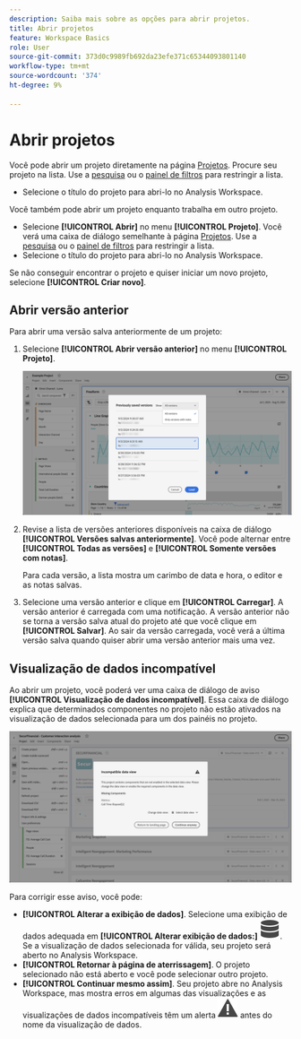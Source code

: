 ```yaml
---
description: Saiba mais sobre as opções para abrir projetos.
title: Abrir projetos
feature: Workspace Basics
role: User
source-git-commit: 373d0c9989fb692da23efe371c65344093801140
workflow-type: tm+mt
source-wordcount: '374'
ht-degree: 9%

---
```


# Abrir projetos

Você pode abrir um projeto diretamente na página [Projetos](/help/analysis-workspace/build-workspace-project/freeform-overview.md). Procure seu projeto na lista. Use a [pesquisa](/help/analysis-workspace/build-workspace-project/freeform-overview.md#search) ou o [painel de filtros](/help/analysis-workspace/build-workspace-project/freeform-overview.md#filter-panel) para restringir a lista.

* Selecione o título do projeto para abri-lo no Analysis Workspace.

Você também pode abrir um projeto enquanto trabalha em outro projeto.

* Selecione **[!UICONTROL Abrir]** no menu **[!UICONTROL Projeto]**. Você verá uma caixa de diálogo semelhante à página [Projetos](/help/analysis-workspace/build-workspace-project/freeform-overview.md).  Use a [pesquisa](/help/analysis-workspace/build-workspace-project/freeform-overview.md#search) ou o [painel de filtros](/help/analysis-workspace/build-workspace-project/freeform-overview.md#filter-panel) para restringir a lista.
* Selecione o título do projeto para abri-lo no Analysis Workspace.

Se não conseguir encontrar o projeto e quiser iniciar um novo projeto, selecione **[!UICONTROL Criar novo]**.

## Abrir versão anterior

Para abrir uma versão salva anteriormente de um projeto:

1. Selecione **[!UICONTROL Abrir versão anterior]** no menu **[!UICONTROL Projeto]**.

   ![A lista de versões de projeto salvas anteriormente e as opções para mostrar Todas as versões ou Somente versões com notas.](assets/open-previously-saved.png)

1. Revise a lista de versões anteriores disponíveis na caixa de diálogo **[!UICONTROL Versões salvas anteriormente]**. Você pode alternar entre **[!UICONTROL Todas as versões]** e **[!UICONTROL Somente versões com notas]**.

   Para cada versão, a lista mostra um carimbo de data e hora, o editor e as notas salvas.


1. Selecione uma versão anterior e clique em **[!UICONTROL Carregar]**.
A versão anterior é carregada com uma notificação. A versão anterior não se torna a versão salva atual do projeto até que você clique em **[!UICONTROL Salvar]**. Ao sair da versão carregada, você verá a última versão salva quando quiser abrir uma versão anterior mais uma vez.


## Visualização de dados incompatível

Ao abrir um projeto, você poderá ver uma caixa de diálogo de aviso **[!UICONTROL Visualização de dados incompatível]**. Essa caixa de diálogo explica que determinados componentes no projeto não estão ativados na visualização de dados selecionada para um dos painéis no projeto.

![Incompatível](assets/incompatible-data-view.png)

Para corrigir esse aviso, você pode:

* **[!UICONTROL Alterar a exibição de dados]**. Selecione uma exibição de dados adequada em **[!UICONTROL Alterar exibição de dados:]** ![Dados](/help/assets/icons/Data.svg). Se a visualização de dados selecionada for válida, seu projeto será aberto no Analysis Workspace.
* **[!UICONTROL Retornar à página de aterrissagem]**. O projeto selecionado não está aberto e você pode selecionar outro projeto.
* **[!UICONTROL Continuar mesmo assim]**. Seu projeto abre no Analysis Workspace, mas mostra erros em algumas das visualizações e as visualizações de dados incompatíveis têm um alerta ![Alert](/help/assets/icons/Alert.svg) antes do nome da visualização de dados.
